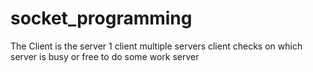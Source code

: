 # socket_programming
The Client is the server 
1 client 
multiple servers
client checks on which server is busy or free to do some work
server